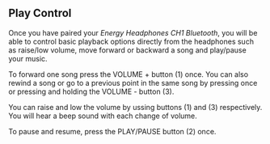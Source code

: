 ## Play Control

Once you have paired your *Energy Headphones CH1 Bluetooth*, you will be able to control basic playback options directly from the headphones such as raise/low volume, move forward or backward a song and play/pause your music.

To forward one song press the VOLUME + button (1) once. You can also rewind a song or go to a previous point in the same song by pressing once or pressing and holding the VOLUME - button (3).

You can raise and low the volume by ussing buttons (1) and (3) respectively. You will hear a beep sound with each change of volume.

To pause and resume, press the PLAY/PAUSE button (2) once.
